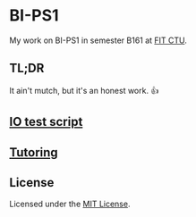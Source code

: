 # BI-PS1

My work on BI-PS1 in semester B161 at [FIT CTU](https://fit.cvut.cz/en).

## TL;DR

It ain't mutch, but it's an honest work. :thumbsup:

## [IO test script](iotest)

## [Tutoring](tutoring)

## License

Licensed under the [MIT License](LICENSE).
